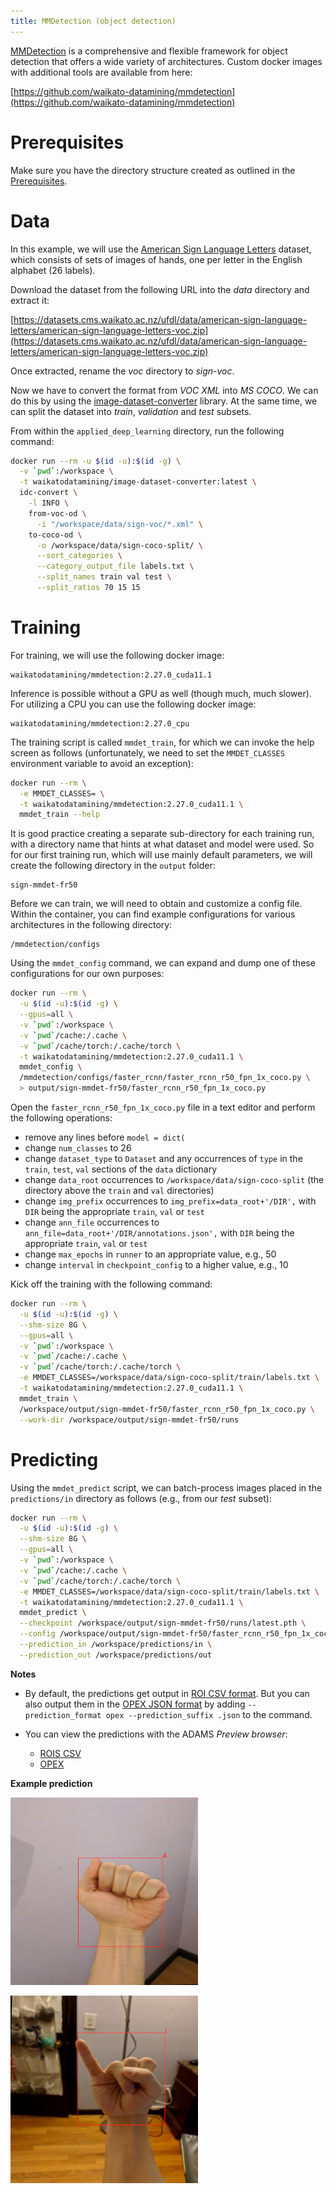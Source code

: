 ```yaml
---
title: MMDetection (object detection)
---
```


[MMDetection](https://github.com/open-mmlab/mmdetection) is a comprehensive and flexible
framework for object detection that offers a wide variety of architectures. Custom docker
images with additional tools are available from here:

[https://github.com/waikato-datamining/mmdetection](https://github.com/waikato-datamining/mmdetection)


# Prerequisites
Make sure you have the directory structure created as outlined in the [Prerequisites](../prerequisites.md).


# Data

In this example, we will use the [American Sign Language Letters](https://datasets.cms.waikato.ac.nz/ufdl/american-sign-language-letters/)
dataset, which consists of sets of images of hands, one per letter in the English alphabet (26 labels).

Download the dataset from the following URL into the *data* directory and extract it:

[https://datasets.cms.waikato.ac.nz/ufdl/data/american-sign-language-letters/american-sign-language-letters-voc.zip](https://datasets.cms.waikato.ac.nz/ufdl/data/american-sign-language-letters/american-sign-language-letters-voc.zip)

Once extracted, rename the *voc* directory to *sign-voc*.

Now we have to convert the format from *VOC XML* into *MS COCO*. We can do this by using the 
[image-dataset-converter](https://github.com/waikato-datamining/image-dataset-converter) library. 
At the same time, we can split the dataset into *train*, *validation* and *test* subsets.

From within the `applied_deep_learning` directory, run the following command:

```bash
docker run --rm -u $(id -u):$(id -g) \
  -v `pwd`:/workspace \
  -t waikatodatamining/image-dataset-converter:latest \
  idc-convert \
    -l INFO \
    from-voc-od \
      -i "/workspace/data/sign-voc/*.xml" \
    to-coco-od \
      -o /workspace/data/sign-coco-split/ \
      --sort_categories \
      --category_output_file labels.txt \
      --split_names train val test \
      --split_ratios 70 15 15
```


# Training

For training, we will use the following docker image:

```
waikatodatamining/mmdetection:2.27.0_cuda11.1
```

Inference is possible without a GPU as well (though much, much slower).
For utilizing a CPU you can use the following docker image:

```
waikatodatamining/mmdetection:2.27.0_cpu
```

The training script is called `mmdet_train`, for which we can invoke the help screen as follows
(unfortunately, we need to set the `MMDET_CLASSES` environment variable to avoid an exception):

```bash
docker run --rm \
  -e MMDET_CLASSES= \
  -t waikatodatamining/mmdetection:2.27.0_cuda11.1 \
  mmdet_train --help 
```

It is good practice creating a separate sub-directory for each training run, with a directory name that hints at
what dataset and model were used. So for our first training run, which will use mainly default parameters, we will 
create the following directory in the `output` folder:

```
sign-mmdet-fr50
```

Before we can train, we will need to obtain and customize a config file. Within the container,
you can find example configurations for various architectures in the following directory:

```
/mmdetection/configs
```

Using the `mmdet_config` command, we can expand and dump one of these configurations for our
own purposes:

```bash
docker run --rm \
  -u $(id -u):$(id -g) \
  --gpus=all \
  -v `pwd`:/workspace \
  -v `pwd`/cache:/.cache \
  -v `pwd`/cache/torch:/.cache/torch \
  -t waikatodatamining/mmdetection:2.27.0_cuda11.1 \
  mmdet_config \
  /mmdetection/configs/faster_rcnn/faster_rcnn_r50_fpn_1x_coco.py \
  > output/sign-mmdet-fr50/faster_rcnn_r50_fpn_1x_coco.py
```

Open the `faster_rcnn_r50_fpn_1x_coco.py` file in a text editor and perform the following operations:

* remove any lines before `model = dict(`
* change `num_classes` to 26
* change `dataset_type` to `Dataset` and any occurrences of `type` in the `train`, `test`, `val` sections of the `data` dictionary
* change `data_root` occurrences to `/workspace/data/sign-coco-split` (the directory above the `train` and `val` directories)
* change `img_prefix` occurrences to `img_prefix=data_root+'/DIR',` with `DIR` being the appropriate `train`, `val` or `test`
* change `ann_file` occurrences to `ann_file=data_root+'/DIR/annotations.json',` with `DIR` being the appropriate `train`, `val` or `test`
* change `max_epochs` in `runner` to an appropriate value, e.g., 50
* change `interval` in `checkpoint_config` to a higher value, e.g., 10


Kick off the training with the following command:

```bash
docker run --rm \
  -u $(id -u):$(id -g) \
  --shm-size 8G \
  --gpus=all \
  -v `pwd`:/workspace \
  -v `pwd`/cache:/.cache \
  -v `pwd`/cache/torch:/.cache/torch \
  -e MMDET_CLASSES=/workspace/data/sign-coco-split/train/labels.txt \
  -t waikatodatamining/mmdetection:2.27.0_cuda11.1 \
  mmdet_train \
  /workspace/output/sign-mmdet-fr50/faster_rcnn_r50_fpn_1x_coco.py \
  --work-dir /workspace/output/sign-mmdet-fr50/runs
```


# Predicting

Using the `mmdet_predict` script, we can batch-process images placed in the `predictions/in` directory
as follows (e.g., from our *test* subset): 

```bash
docker run --rm \
  -u $(id -u):$(id -g) \
  --shm-size 8G \
  --gpus=all \
  -v `pwd`:/workspace \
  -v `pwd`/cache:/.cache \
  -v `pwd`/cache/torch:/.cache/torch \
  -e MMDET_CLASSES=/workspace/data/sign-coco-split/train/labels.txt \
  -t waikatodatamining/mmdetection:2.27.0_cuda11.1 \
  mmdet_predict \
  --checkpoint /workspace/output/sign-mmdet-fr50/runs/latest.pth \
  --config /workspace/output/sign-mmdet-fr50/faster_rcnn_r50_fpn_1x_coco.py \
  --prediction_in /workspace/predictions/in \
  --prediction_out /workspace/predictions/out
```

**Notes** 

* By default, the predictions get output in [ROI CSV format](https://github.com/waikato-datamining/image-dataset-converter/blob/main/formats/roicsv.md).
  But you can also output them in the [OPEX JSON format](https://github.com/WaikatoLink2020/objdet-predictions-exchange-format) 
  by adding `--prediction_format opex --prediction_suffix .json` to the command.

* You can view the predictions with the ADAMS *Preview browser*:
  
    * [ROIS CSV](../../previewing_predictions/#objdet_rois)
    * [OPEX](../../previewing_predictions/#objdet_opex)

**Example prediction**

![Screenshot](img/mmdet-A2_jpg.rf.e4d1f7a2679ab0140ad27a794db563c9-overlay.png) 

![Screenshot](img/mmdet-I0_jpg.rf.9dc9f090b7475a65889b24265858d240-overlay.png)
